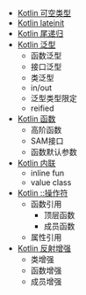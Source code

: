 - [Kotlin 可空类型](nullable)
- [Kotlin lateinit](lateinit)
- [Kotlin 尾递归](tailrec)
- [Kotlin 泛型](generics)
  - 函数泛型
  - 接口泛型
  - 类泛型
  - in/out
  - 泛型类型限定
  - reified
- [Kotlin 函数](function)
  - 高阶函数
  - SAM接口
  - 函数默认参数
- [Kotlin 内联](inline)
  - inline fun
  - value class
- [Kotlin ::操作符](callable-reference-operator)
  - 函数引用
    - 顶层函数
    - 成员函数
  - 属性引用
- [Kotlin 反射增强](reflection)
  - 类增强
  - 函数增强
  - 成员增强